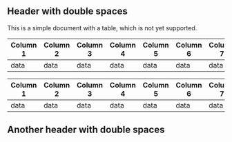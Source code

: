 <!-- pyml disable md019,line-length-->
##  Header with double spaces

This is a simple document with a table, which is not yet supported.

<!-- pyml disable line-length-->
| Column 1  | Column 2  | Column 3  | Column 4  | Column 5  | Column 6  | Column 7  |
| ---       | ---       | ---       | ---       | ---       | ---       | ---       |
| data      | data      | data      | data      | data      | data      | data      |
<!-- pyml enable line-length-->

| Column 1  | Column 2  | Column 3  | Column 4  | Column 5  | Column 6  | Column 7  |
| ---       | ---       | ---       | ---       | ---       | ---       | ---       |
| data      | data      | data      | data      | data      | data      | data      |

##  Another header with double spaces
